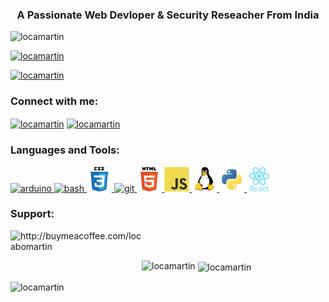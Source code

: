 <h3 align="center">A Passionate Web Devloper & Security Reseacher From India</h3>

<p align="left"> <img src="https://komarev.com/ghpvc/?username=locamartin&label=Profile%20views&color=0e75b6&style=flat" alt="locamartin" /> </p>

<p align="left"> <a href="https://github.com/ryo-ma/github-profile-trophy"><img src="https://github-profile-trophy.vercel.app/?username=locamartin" alt="locamartin" /></a> </p>

<p align="left"> <a href="https://twitter.com/locamartin" target="blank"><img src="https://img.shields.io/twitter/follow/locamartin?logo=twitter&style=for-the-badge" alt="locamartin" /></a> </p>

<h3 align="left">Connect with me:</h3>
<p align="left">
<a href="https://twitter.com/locamartin" target="blank"><img align="center" src="https://raw.githubusercontent.com/rahuldkjain/github-profile-readme-generator/master/src/images/icons/Social/twitter.svg" alt="locamartin" height="30" width="40" /></a>
<a href="https://linkedin.com/in/locamartin" target="blank"><img align="center" src="https://raw.githubusercontent.com/rahuldkjain/github-profile-readme-generator/master/src/images/icons/Social/linked-in-alt.svg" alt="locamartin" height="30" width="40" /></a>
</p>

<h3 align="left">Languages and Tools:</h3>
<p align="left"> <a href="https://www.arduino.cc/" target="_blank" rel="noreferrer"> <img src="https://cdn.worldvectorlogo.com/logos/arduino-1.svg" alt="arduino" width="40" height="40"/> </a> <a href="https://www.gnu.org/software/bash/" target="_blank" rel="noreferrer"> <img src="https://www.vectorlogo.zone/logos/gnu_bash/gnu_bash-icon.svg" alt="bash" width="40" height="40"/> </a> <a href="https://www.w3schools.com/css/" target="_blank" rel="noreferrer"> <img src="https://raw.githubusercontent.com/devicons/devicon/master/icons/css3/css3-original-wordmark.svg" alt="css3" width="40" height="40"/> </a> <a href="https://git-scm.com/" target="_blank" rel="noreferrer"> <img src="https://www.vectorlogo.zone/logos/git-scm/git-scm-icon.svg" alt="git" width="40" height="40"/> </a> <a href="https://www.w3.org/html/" target="_blank" rel="noreferrer"> <img src="https://raw.githubusercontent.com/devicons/devicon/master/icons/html5/html5-original-wordmark.svg" alt="html5" width="40" height="40"/> </a> <a href="https://developer.mozilla.org/en-US/docs/Web/JavaScript" target="_blank" rel="noreferrer"> <img src="https://raw.githubusercontent.com/devicons/devicon/master/icons/javascript/javascript-original.svg" alt="javascript" width="40" height="40"/> </a> <a href="https://www.linux.org/" target="_blank" rel="noreferrer"> <img src="https://raw.githubusercontent.com/devicons/devicon/master/icons/linux/linux-original.svg" alt="linux" width="40" height="40"/> </a> <a href="https://www.python.org" target="_blank" rel="noreferrer"> <img src="https://raw.githubusercontent.com/devicons/devicon/master/icons/python/python-original.svg" alt="python" width="40" height="40"/> </a> <a href="https://reactjs.org/" target="_blank" rel="noreferrer"> <img src="https://raw.githubusercontent.com/devicons/devicon/master/icons/react/react-original-wordmark.svg" alt="react" width="40" height="40"/> </a> </p>

<h3 align="left">Support:</h3>
<p><a href="https://www.buymeacoffee.com/http://buymeacoffee.com/locabomartin"> <img align="left" src="https://cdn.buymeacoffee.com/buttons/v2/default-yellow.png" height="50" width="210" alt="http://buymeacoffee.com/locabomartin" /></a></p><br><br>

<p><img align="left" src="https://github-readme-stats.vercel.app/api/top-langs?username=locamartin&show_icons=true&locale=en&layout=compact" alt="locamartin" /></p>

<p>&nbsp;<img align="center" src="https://github-readme-stats.vercel.app/api?username=locamartin&show_icons=true&locale=en" alt="locamartin" /></p>

<p><img align="center" src="https://github-readme-streak-stats.herokuapp.com/?user=locamartin&" alt="locamartin" /></p>
